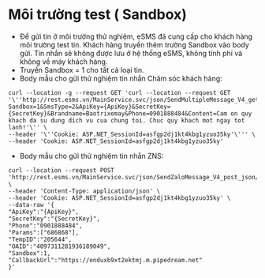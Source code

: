 # Môi trường test ( Sandbox)

* Để gửi tin ở môi trường thử nghiệm, eSMS đã cung cấp cho khách hàng môi trường test tin. Khách hàng truyền thêm trường Sandbox vào body gửi. Tin nhắn sẽ không được lưu ở hệ thống eSMS, không tính phí và không về máy khách hàng.
* Truyền Sandbox = 1 cho tất cả loại tin.
* Body mẫu cho gửi thử nghiệm tin nhắn Chăm sóc khách hàng:

```
curl --location -g --request GET 'curl --location --request GET '\''http://rest.esms.vn/MainService.svc/json/SendMultipleMessage_V4_get?Sandbox=1&SmsType=2&ApiKey={ApiKey}&SecretKey={SecretKey}&Brandname=Baotrixemay&Phone=0901888484&Content=Cam on quy khach da su dung dich vu cua chung toi. Chuc quy khach mot ngay tot lanh!'\'' \
--header '\''Cookie: ASP.NET_SessionId=asfgp2dj1kt4kbg1yzuo35ky'\''' \
--header 'Cookie: ASP.NET_SessionId=asfgp2dj1kt4kbg1yzuo35ky'
```

* Body mẫu cho gửi thử nghiệm tin nhắn ZNS:

```
curl --location --request POST 'http://rest.esms.vn/MainService.svc/json/SendZaloMessage_V4_post_json/' \
--header 'Content-Type: application/json' \
--header 'Cookie: ASP.NET_SessionId=asfgp2dj1kt4kbg1yzuo35ky' \
--data-raw '{
"ApiKey":"{ApiKey}",
"SecretKey":"{SecretKey}",
"Phone":"0901888484",
"Params":["686868"],
"TempID":"205644",
"OAID":"4097311281936189049",
"Sandbox":1,
"CallbackUrl":"https://enduxb9xt2ektmj.m.pipedream.net"
}'
```

